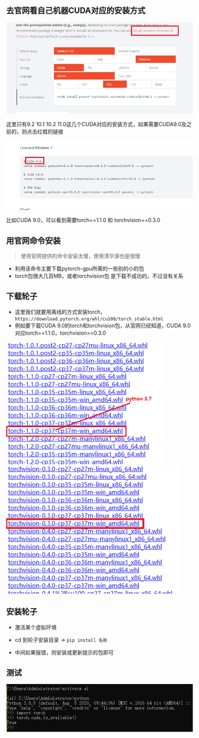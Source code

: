 ## 去官网看自己机器CUDA对应的安装方式

![2020-11-25_001006](Pytorch-GPU.assets/2020-11-25_001006.png) 

这里只有9.2 10.1 10.2 11.0这几个CUDA对应的安装方式，如果需要CUDA9.0及之前的，则点击红框的链接

![2020-11-25_001309](Pytorch-GPU.assets/2020-11-25_001309.png) 

比如CUDA 9.0，可以看到需要torch\=\=1.1.0 和 torchvision\=\=0.3.0



## 用官网命令安装

> 使用官网提供的命令安装太慢，使用清华源也是很慢

- 利用该命令主要下载pytorch-gpu所需的一些别的小的包
- torch包很大几百MB，或者torchvision包 是下载不成功的，不过没有关系



## 下载轮子

- 这里我们就要用离线的方式安装torch，`https://download.pytorch.org/whl/cu100/torch_stable.html`
- 例如要下载CUDA 9.0的torch和torchvision包，从官网已经知道，CUDA 9.0对应torch\=\=1.1.0，torchvision\=\=0.3.0

![2020-11-25_002149](Pytorch-GPU.assets/2020-11-25_002149.png)![2020-11-25_002409](Pytorch-GPU.assets/2020-11-25_002409.png) 



## 安装轮子

- 激活某个虚拟环境
- cd 到轮子安装目录 -> `pip install 名称`

- 中间如果报错，则安装或更新提示的包即可



## 测试

![2020-11-25_002814](Pytorch-GPU.assets/2020-11-25_002814.png) 